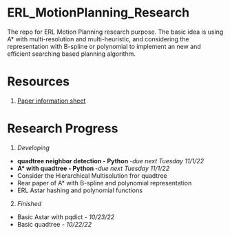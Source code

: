# ERL_MotionPlanning_Research
The repo for ERL Motion Planning research purpose. The basic idea is using A* with multi-resolution and multi-heuristic, and considering the representation with B-spline or polynomial to implement an new and efficient searching based planning algorithm. 

# Resources
1. [Paper information sheet](https://docs.google.com/spreadsheets/d/1IRYJZ6WaMaAuhjZbF75SBkTqgYXFK5Hsw_hJimeEKH4/edit#gid=0)

# Research Progress

1. <i>Developing</i>
  - <b>quadtree neighbor detection - Python </b> -<i>due next Tuesday 11/1/22</i>
  - <b>A* with quadtree - Python </b> -<i>due next Tuesday 11/1/22</i>
  - Consider the Hierarchical Multisolution fror quadtree
  - Rear paper of A* with B-spline and polynomial representation
  - ERL Astar hashing and polynomial functions
  
2. <i>Finished</i>
  - Basic Astar with pqdict - <i>10/23/22</i>
  - Basic quadtree - <i>10/22/22</i>
